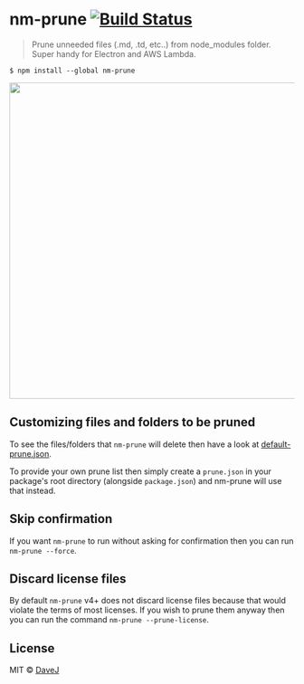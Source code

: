 # nm-prune [![Build Status](https://travis-ci.org/pingyhq/nm-prune.svg?branch=master)](https://travis-ci.org/pingyhq/nm-prune)

> Prune unneeded files (.md, .td, etc..) from node_modules folder. Super handy
> for Electron and AWS Lambda.

```
$ npm install --global nm-prune
```

<img src="https://i.imgur.com/Pc1nUZp.gif" width="559">

## Customizing files and folders to be pruned

To see the files/folders that `nm-prune` will delete then have a look at
[default-prune.json](./default-prune.json).

To provide your own prune list then simply create a `prune.json` in your
package's root directory (alongside `package.json`) and nm-prune will use that
instead.

## Skip confirmation

If you want `nm-prune` to run without asking for confirmation then you can run
`nm-prune --force`.

## Discard license files

By default `nm-prune` v4+ does not discard license files because that would
violate the terms of most licenses. If you wish to prune them anyway then you
can run the command `nm-prune --prune-license`.

## License

MIT © [DaveJ](https://github.com/davej)
